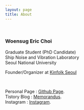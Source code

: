 ```yaml
---
layout: page
title: About
---
```

<br>

### Woensug Eric Choi

Graduate Student (PhD Candidate)  
Ship Noise and Vibration Laboratory   
Seoul National University    

Founder/Organizer at [Kinfolk Seoul](https://www.facebook.com/KinfolkSeoul)



<br>

Personal Page : [Github Page](http://kickflipin.github.com/).  
Tistory Blog : [Memorandus](http://memorandus.me).  
Instagram : [Instagram](https://www.instagram.com/erikku_choi/).
